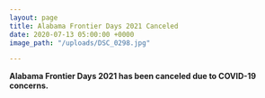 ```yaml
---
layout: page
title: Alabama Frontier Days 2021 Canceled
date: 2020-07-13 05:00:00 +0000
image_path: "/uploads/DSC_0298.jpg"

---
```

**Alabama Frontier Days 2021 has been canceled due to COVID-19 concerns.**
